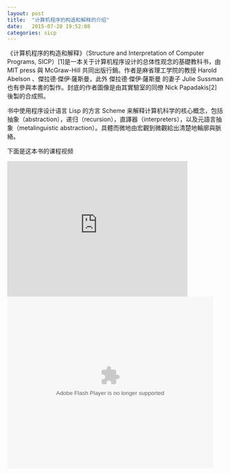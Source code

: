 ```yaml
---
layout: post
title:  "计算机程序的构造和解释的介绍"
date:   2015-07-28 19:52:08
categories: sicp
---
```


《计算机程序的构造和解释》（Structure and Interpretation of Computer Programs, SICP）[1]是一本关于计算机程序设计的总体性观念的基礎教科书，由 MIT press 與 McGraw-Hill 共同出版行銷。作者是麻省理工学院的教授 Harold Abelson 、傑拉德·傑伊·薩斯曼，此外 傑拉德·傑伊·薩斯曼 的妻子 Julie Sussman 也有參與本書的製作。封底的作者圖像是由其實驗室的同僚 Nick Papadakis[2] 後製的合成照。

书中使用程序设计语言 Lisp 的方言 Scheme 来解释计算机科学的核心概念，包括抽象（abstraction），递归（recursion），直譯器（interpreters），以及元語言抽象（metalinguistic abstraction）。具體而微地由宏觀到微觀給出清楚地輪廓與脈絡。
<!-- more -->
下面是这本书的课程视频

<iframe width="420" height="315" src="http://www.youtube.com/embed/dQw4w9WgXcQ" frameborder="0" allowfullscreen></iframe>
<embed src="http://player.youku.com/player.php/sid/XNTMxODY1NTg4/v.swf" allowFullScreen="true" quality="high" width="480" height="400" align="middle" allowScriptAccess="always" type="application/x-shockwave-flash">
